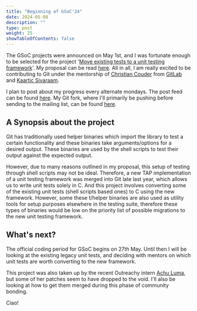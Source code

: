 ```yaml
---
title: "Beginning of GSoC'24"
date: 2024-05-08
description: ""
type: post
weight: 25
showTableOfContents: false
---
```


The GSoC projects were announced on May 1st, and I was fortunate enough to be
selected for the project '[Move existing tests to a unit testing framework](https://summerofcode.withgoogle.com/programs/2024/projects/e9C4rhrv)'.
My proposal can be read [here](https://docs.google.com/document/d/1wmosedy-UKd_mhAAjccv1qETO1q00s-npYj2m6g-Hd0/edit?usp=sharing).
All in all, I am really excited to be contributing to Git under the mentorship
of [Christian Couder](https://github.com/chriscool) from [GitLab](https://gitlab.com)
and [Kaartic Sivaraam](https://github.com/sivaraam).

I plan to post about my progress every alternate mondays. The post feed can be
found [here](https://spectre10.github.io/posts/). My Git fork, where I'll
primarily be pushing before sending to the mailing list, can be found
[here](https://github.com/spectre10/git).

## A Synopsis about the project

Git has traditionally used helper binaries which import the library to test a certain functionality
and these binaries take arguments/options for a desired output. These binaries are used by the
shell scripts to test their output against the expected output.

However, due to many reasons outlined in my proposal,
this setup of testing through shell scripts may not be ideal. Therefore, a new TAP implementation of a unit testing framework
was merged into Git late last year, which allows us to write unit tests solely in C. And this project involves
converting some of the existing unit tests (shell scripts based ones) to C using the new framework.
However, some these t/helper binaries are also used as utility tools for setup purposes elsewhere
in the testing suite, therefore these types of binaries would be low on the priority list of possible
migrations to the new unit testing framework.

## What's next?

The official coding period for GSoC begins on 27th May. Until then I will be
looking at the existing legacy unit tests, and deciding with mentors on which
unit tests are worth converting to the new framework.

This project was also taken up by the recent Outreachy intern [Achu Luma](https://github.com/achluma),
but some of her patches seem to have dropped to the void. I'll also be looking
at how to get them merged during this phase of community bonding.

Ciao!
